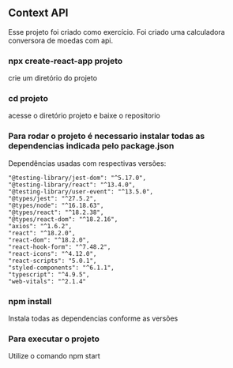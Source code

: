 ##  Context API
  Esse projeto foi criado como exercício. 
  Foi criado uma calculadora conversora de moedas com api.
  
  
### npx create-react-app projeto
crie um diretório do projeto

### cd projeto
acesse o diretório projeto e baixe o repositorio 

### Para rodar o projeto é necessario instalar todas as dependencias indicada pelo package.json

Dependências usadas com respectivas versões:

    "@testing-library/jest-dom": "^5.17.0",
    "@testing-library/react": "^13.4.0",
    "@testing-library/user-event": "^13.5.0",
    "@types/jest": "^27.5.2",
    "@types/node": "^16.18.63",
    "@types/react": "^18.2.38",
    "@types/react-dom": "^18.2.16",
    "axios": "^1.6.2",
    "react": "^18.2.0",
    "react-dom": "^18.2.0",
    "react-hook-form": "^7.48.2",
    "react-icons": "^4.12.0",
    "react-scripts": "5.0.1",
    "styled-components": "^6.1.1",
    "typescript": "^4.9.5",
    "web-vitals": "^2.1.4"

### npm install
Instala todas as dependencias conforme as versões

### Para executar o projeto
Utilize o comando npm start




